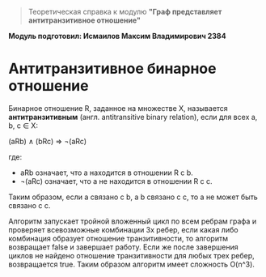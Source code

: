 > Теоретическая справка к модулю **"Граф представляет антитранзитивное отношение"**

**Модуль подготовил: Исмаилов Максим Владимирович 2384**

# Антитранзитивное бинарное отношение

Бинарное отношение R, заданное на множестве X, называется **антитранзитивным** (англ. antitransitive binary relation), если для всех a, b, c ∈ X:

(aRb) ∧ (bRc) ⇒ ¬(aRc)

где:
- aRb означает, что a находится в отношении R с b.
- ¬(aRc) означает, что a не находится в отношении R с c.

Таким образом, если a связано с b, а b связано с c, то a не может быть связано с c.

Алгоритм запускает тройной вложенный цикл по всем ребрам графа и проверяет всевозможные комбинации 3х ребер,
если какая либо комбинация образует отношение транзитивности, то алгоритм возвращает false и завершает работу.
Если же после завершения циклов не найдено отношение транзитивности для любых трех ребер, возвращается true.
Таким образом алгоритм имеет сложность O(n^3).

